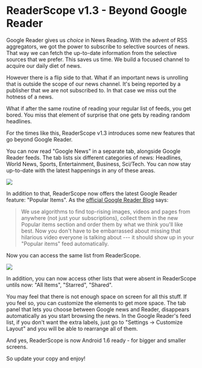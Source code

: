 ReaderScope v1.3 - Beyond Google Reader
===
Google Reader gives us _choice_ in News Reading. With the advent of RSS aggregators, we got the power to subscribe to selective sources of news. That way we can fetch the up-to-date information from the selective sources that we prefer. This saves us time. We build a focused channel to acquire our daily diet of news. 

  
However there is a flip side to that. What if an important news is unrolling that is outside the scope of our news channel. It's being reported by a publisher that we are not subscribed to. In that case we miss out the hotness of a news. 

  
What if after the same routine of reading your regular list of feeds, you get bored. You miss that element of surprise that one gets by reading random headlines. 

  
For the times like this, ReaderScope v1.3 introduces some new features that go beyond Google Reader.

  
You can now read "Google News" in a separate tab, alongside Google Reader feeds. The tab lists six different categories of news: Headlines, World News, Sports, Entertainment, Business, Sci/Tech. You can now stay up-to-date with the latest happenings in any of these areas.

  
[![](http://4.bp.blogspot.com/_W6UcJjyXr24/SuyanGVhzMI/AAAAAAAADds/bea97nidrhY/s400/gnews.png)][0]

  
In addition to that, ReaderScope now offers the latest Google Reader feature: "Popular Items". As the [official Google Reader Blog][1] says:

  
> We use algorithms to find top-rising images, videos and pages from anywhere (not just your subscriptions), collect them in the new Popular items section and order them by what we think you'll like best. Now you don't have to be embarrassed about missing that hilarious video everyone is talking about --- it should show up in your "Popular items" feed automatically.
> 
> 

  
Now you can access the same list from ReaderScope.

  
  
[![](http://3.bp.blogspot.com/_W6UcJjyXr24/SuyanKB8xPI/AAAAAAAADd0/V0U0PXiJ7LM/s400/popitems.png)][2]  
  

In addition, you can now access other lists that were absent in ReaderScope untils now: "All Items", "Starred", "Shared". 

  
You may feel that there is not enough space on screen for all this stuff. If you feel so, you can customize the elements to get more space. The tab panel that lets you choose between Google news and Reader, disappears automatically as you start browsing the news. In the Google Reader's feed list, if you don't want the extra labels, just go to "Settings -\> Customize Layout" and you will be able to rearrange all of them.

  
And yes, ReaderScope is now Android 1.6 ready - for bigger and smaller screens.

  
So update your copy and enjoy!

[0]: http://4.bp.blogspot.com/_W6UcJjyXr24/SuyanGVhzMI/AAAAAAAADds/bea97nidrhY/s1600-h/gnews.png
[1]: http://googlereader.blogspot.com/2009/10/reading-gets-personal-with-popular.html
[2]: http://3.bp.blogspot.com/_W6UcJjyXr24/SuyanKB8xPI/AAAAAAAADd0/V0U0PXiJ7LM/s1600-h/popitems.png

